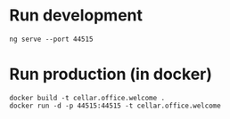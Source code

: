 # Run development

```Shell
ng serve --port 44515
```

# Run production (in docker)

```Shell
docker build -t cellar.office.welcome .
docker run -d -p 44515:44515 -t cellar.office.welcome
```